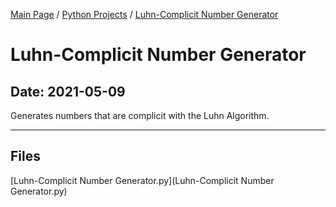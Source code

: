[Main Page](/) / [Python Projects](/python) / [Luhn-Complicit Number Generator](/python/2020-12-30_Vault_4)

# Luhn-Complicit Number Generator

## Date: 2021-05-09

Generates numbers that are complicit with the Luhn Algorithm.

-----

## Files

[Luhn-Complicit Number Generator.py](Luhn-Complicit Number Generator.py)